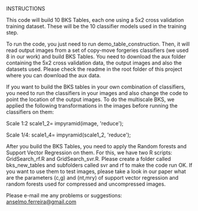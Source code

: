 
INSTRUCTIONS

This code will build 10 BKS Tables, each one using a 5x2 cross validation training dataset. These will be the 10 classifier models used in the training step.

To run the code, you just need to run demo_table_construction. Then, it will read output images 
from a set of copy-move forgeries classifiers (we used 8 in our work) and build BKS Tables. You need to download the aux folder containing the 5x2 cross validation data, the output images and also the datasets used. Please check the readme in the root folder of this project where you can download the aux data.

If you want to build the BKS tables in your own combination of classifiers, you need to run the classifiers in your images and also change the code to point the location of the output images. To do the multiscale BKS, we applied the following transformations in the images before running the classifiers on them:

Scale 1:2 	scale1_2= impyramid(image, 'reduce');

Scale 1/4: 	scale1_4= impyramid(scale1_2, 'reduce');

After you build the BKS Tables, you need to apply the Random forests and Support Vector Regression on them. For this, we have two R scripts: GridSearch_rf.R and GridSearch_svr.R. Please create a folder called bks_new_tables and subfolders called svr and rf to make the code run OK. If you want to use them to test images, please take a look in our paper what are the parameters (c,g) and (nt,mry) of support vector regression and random forests used for compressed and uncompressed images.

Please e-mail me any problems or suggestions: anselmo.ferreira@gmail.com

